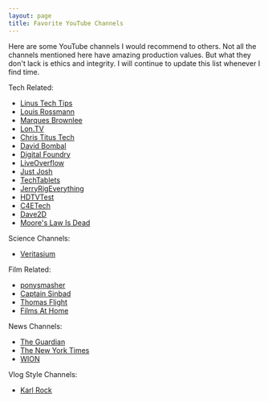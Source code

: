 ```yaml
---
layout: page
title: Favorite YouTube Channels
---
```


Here are some YouTube channels I would recommend to others. Not all the channels mentioned here have amazing production values. But what they don't lack is ethics and integrity. I will continue to update this list whenever I find time.

Tech Related:
  * [Linus Tech Tips](https://www.youtube.com/channel/UCXuqSBlHAE6Xw-yeJA0Tunw)
  * [Louis Rossmann](https://www.youtube.com/channel/UCl2mFZoRqjw_ELax4Yisf6w)
  * [Marques Brownlee](https://www.youtube.com/channel/UCBJycsmduvYEL83R_U4JriQ)
  * [Lon.TV](https://www.youtube.com/channel/UCymYq4Piq0BrhnM18aQzTlg)
  * [Chris Titus Tech](https://www.youtube.com/channel/UCg6gPGh8HU2U01vaFCAsvmQ)
  * [David Bombal](https://www.youtube.com/channel/UCP7WmQ_U4GB3K51Od9QvM0w)
  * [Digital Foundry](https://www.youtube.com/channel/UC9PBzalIcEQCsiIkq36PyUA)
  * [LiveOverflow](https://www.youtube.com/channel/UClcE-kVhqyiHCcjYwcpfj9w)
  * [Just Josh](https://www.youtube.com/channel/UCtHm9ai5zSb-yfRnnUBopAg)
  * [TechTablets](https://www.youtube.com/channel/UCrI6_31b1OHRE62BHTMYN0Q)
  * [JerryRigEverything](https://www.youtube.com/channel/UCWFKCr40YwOZQx8FHU_ZqqQ)
  * [HDTVTest](https://www.youtube.com/channel/UCcCYOO2uYPnG-21WDOWdwew)
  * [C4ETech](https://www.youtube.com/channel/UClVIlK8QHZ2PFkXF97bA0lg)
  * [Dave2D](https://www.youtube.com/channel/UCVYamHliCI9rw1tHR1xbkfw)
  * [Moore's Law Is Dead](https://www.youtube.com/channel/UCRPdsCVuH53rcbTcEkuY4uQ)

Science Channels:
  * [Veritasium](https://www.youtube.com/channel/UCHnyfMqiRRG1u-2MsSQLbXA)

Film Related:
  * [ponysmasher](https://www.youtube.com/channel/UCp1DqwNVcFrft1wuPXM9rFQ)
  * [Captain Sinbad](https://www.youtube.com/channel/UC8XKyvQ5Ne_bvYbgv8LaIeg)
  * [Thomas Flight](https://www.youtube.com/channel/UCUyvQV2JsICeLZP4c_h40kA)
  * [Films At Home](https://www.youtube.com/channel/UCroHvqRakNmvz7X7O95R41w)

News Channels:
  * [The Guardian](https://www.youtube.com/user/TheGuardian)
  * [The New York Times](https://www.youtube.com/user/TheNewYorkTimes)
  * [WION](https://www.youtube.com/channel/UC_gUM8rL-Lrg6O3adPW9K1g/)

Vlog Style Channels:
  * [Karl Rock](https://www.youtube.com/channel/UCtfXgNnA-QcxjHJjk5wXLFg)
